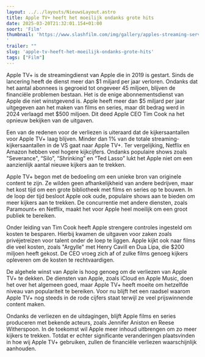 ```yaml
---
layout: ../../layouts/NieuwsLayout.astro
title: Apple TV+ heeft het moeilijk ondanks grote hits
date: 2025-03-20T21:32:01.154+01:00
soort: 'Film'
thumbnail: 'https://www.slashfilm.com/img/gallery/apples-streaming-service-is-losing-a-ridiculous-amount-of-money/l-intro-1742498960.jpg
'
trailer: ""
slug: 'apple-tv-heeft-het-moeilijk-ondanks-grote-hits'
tags: ["Film"]
---
```


Apple TV+ is de streamingdienst van Apple die in 2019 is gestart. Sinds de
lancering heeft de dienst meer dan $1 miljard per jaar verloren. Ondanks dat het
aantal abonnees is gegroeid tot ongeveer 45 miljoen, blijven de financiële
problemen bestaan. Het is de enige abonnementsdienst van Apple die niet
winstgevend is. Apple heeft meer dan $5 miljard per jaar uitgegeven aan het
maken van films en series, maar dit bedrag werd in 2024 verlaagd met $500
miljoen. Dit deed Apple CEO Tim Cook na het opnieuw bekijken van de uitgaven.

Een van de redenen voor de verliezen is uiteraard dat de kijkersaantallen voor
Apple TV+ laag blijven. Minder dan 1% van de totale streaming-kijkersaantallen
in de VS gaat naar Apple TV+. Ter vergelijking, Netflix en Amazon hebben veel
hogere kijkcijfers. Ondanks populaire shows zoals "Severance", “Silo”,
“Shrinking” en “Ted Lasso” lukt het Apple niet om een aanzienlijk aantal nieuwe
kijkers aan te trekken.

Apple TV+ begon met de bedoeling om een unieke bron van originele content te
zijn. Ze wilden geen afhankelijkheid van andere bedrijven, maar het kost tijd om
een grote bibliotheek met films en series op te bouwen. In de loop der tijd
besloot Apple ook oude, populaire shows aan te bieden om meer kijkers aan te
trekken. De concurrentie met andere diensten, zoals Paramount+ en Netflix, maakt
het voor Apple heel moeilijk om een groot publiek te bereiken.

Onder leiding van Tim Cook heeft Apple strengere controles ingesteld om kosten
te besparen. Hierbij kwamen de uitgaven voor zaken zoals privéjetreizen voor
talent onder de loep te liggen. Apple kijkt ook naar films die veel kosten,
zoals "Argylle" met Henry Cavill en Dua Lipa, die $200 miljoen heeft gekost. De
CEO vroeg zich af of zulke films genoeg kijkers opleveren om de kosten te
rechtvaardigen.

De algehele winst van Apple is hoog genoeg om de verliezen van Apple TV+ te
dekken. De diensten van Apple, zoals iCloud en Apple Music, doen het over het
algemeen goed, maar Apple TV+ heeft moeite om hetzelfde niveau van populariteit
te bereiken. Voor nu blijft het een raadsel waarom Apple TV+ nog steeds in de
rode cijfers staat terwijl ze veel prijswinnende content maken.

Ondanks de verliezen en de uitdagingen, blijft Apple films en series produceren
met bekende acteurs, zoals Jennifer Aniston en Reese Witherspoon. In de toekomst
wil Apple meer inhoud uitbrengen om zo meer kijkers te trekken. Totdat er echter
significante veranderingen plaatsvinden in hoe wij Apple TV+ gebruiken, zullen
de financiële verliezen waarschijnlijk aanhouden.